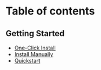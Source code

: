 # Table of contents

## Getting Started

* [One-Click Install](README.md)
* [Install Manually](getting-started/install-manually.md)
* [Quickstart](getting-started/quickstart.md)
